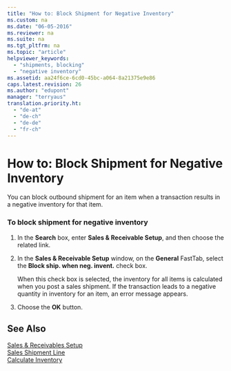 ```yaml
---
title: "How to: Block Shipment for Negative Inventory"
ms.custom: na
ms.date: "06-05-2016"
ms.reviewer: na
ms.suite: na
ms.tgt_pltfrm: na
ms.topic: "article"
helpviewer_keywords: 
  - "shipments, blocking"
  - "negative inventory"
ms.assetid: aa24f6ce-6cd0-45bc-a064-8a21375e9e86
caps.latest.revision: 26
ms.author: "edupont"
manager: "terryaus"
translation.priority.ht: 
  - "de-at"
  - "de-ch"
  - "de-de"
  - "fr-ch"
---
```

# How to: Block Shipment for Negative Inventory
You can block outbound shipment for an item when a transaction results in a negative inventory for that item.  
  
### To block shipment for negative inventory  
  
1.  In the **Search** box, enter **Sales & Receivable Setup**, and then choose the related link.  
  
2.  In the **Sales & Receivable Setup** window, on the **General** FastTab, select the **Block ship. when neg. invent.** check box.  
  
     When this check box is selected, the inventory for all items is calculated when you post a sales shipment. If the transaction leads to a negative quantity in inventory for an item, an error message appears.  
  
3.  Choose the **OK** button.  
  
## See Also  
 [Sales & Receivables Setup](../Topic/\($%20T_311%20Sales%20&%20Receivables%20Setup%20$\).md)   
 [Sales Shipment Line](../Topic/\($%20T_111%20Sales%20Shipment%20Line%20$\).md)   
 [Calculate Inventory](../Topic/\($%20B_790%20Calculate%20Inventory%20$\).md)
